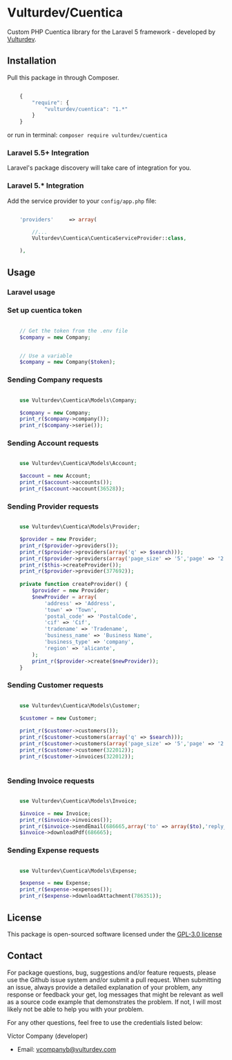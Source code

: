 Vulturdev/Cuentica
================

Custom PHP Cuentica library for the Laravel 5 framework - developed by [Vulturdev](http://vulturdev.com).

## Installation

Pull this package in through Composer.

```js

    {
        "require": {
            "vulturdev/cuentica": "1.*"
        }
    }

```

or run in terminal:
`composer require vulturdev/cuentica`

### Laravel 5.5+ Integration

Laravel's package discovery will take care of integration for you.


### Laravel 5.* Integration

Add the service provider to your `config/app.php` file:

```php

    'providers'     => array(

        //...
        Vulturdev\Cuentica\CuenticaServiceProvider::class,

    ),

```

## Usage

### Laravel usage

### Set up cuentica token

```php

    // Get the token from the .env file
    $company = new Company;

```

```php

    // Use a variable
    $company = new Company($token);

```

### Sending Company requests

```php

    use Vulturdev\Cuentica\Models\Company;

    $company = new Company;
    print_r($company->company());
    print_r($company->serie());

```

### Sending Account requests

```php

    use Vulturdev\Cuentica\Models\Account;

    $account = new Account;
    print_r($account->accounts());
    print_r($account->account(36528));

```

### Sending Provider requests

```php

    use Vulturdev\Cuentica\Models\Provider;

    $provider = new Provider;
    print_r($provider->providers());
    print_r($provider->providers(array('q' => $search)));
    print_r($provider->providers(array('page_size' => '5','page' => '2')));
    print_r($this->createProvider());
    print_r($provider->provider(377692));
    
    private function createProvider() {
        $provider = new Provider;
        $newProvider = array(
            'address' => 'Address',
            'town' => 'Town',
            'postal_code' => 'PostalCode',
            'cif' => 'Cif',
            'tradename' => 'Tradename',
            'business_name' => 'Business Name',
            'business_type' => 'company',
            'region' => 'alicante',
        );
        print_r($provider->create($newProvider));
    }

```

### Sending Customer requests

```php

    use Vulturdev\Cuentica\Models\Customer;

    $customer = new Customer;
    
    print_r($customer->customers());
    print_r($customer->customers(array('q' => $search)));
    print_r($customer->customers(array('page_size' => '5','page' => '2')));
    print_r($customer->customer(322012));
    print_r($customer->invoices(322012));
    
```

### Sending Invoice requests

```php

    use Vulturdev\Cuentica\Models\Invoice;

    $invoice = new Invoice;
    print_r($invoice->invoices());
    print_r($invoice->sendEmail(686665,array('to' => array($to),'reply_to' => $reply_to,'subject' => $subject,'body' => $body)));
    $invoice->downloadPdf(686665);

```

### Sending Expense requests

```php

    use Vulturdev\Cuentica\Models\Expense;

    $expense = new Expense;
    print_r($expense->expenses());
    print_r($expense->downloadAttachment(786351));

```

## License

This package is open-sourced software licensed under the [GPL-3.0 license](https://opensource.org/licenses/GPL-3.0)

## Contact

For package questions, bug, suggestions and/or feature requests, please use the Github issue system and/or submit a pull request. When submitting an issue, always provide a detailed explanation of your problem, any response or feedback your get, log messages that might be relevant as well as a source code example that demonstrates the problem. If not, I will most likely not be able to help you with your problem.

For any other questions, feel free to use the credentials listed below: 

Víctor Company (developer)

- Email: vcompanyb@vulturdev.com
